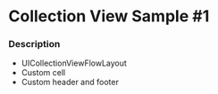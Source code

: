 #  Collection View Sample #1

### Description

- UICollectionViewFlowLayout
- Custom cell
- Custom header and footer
